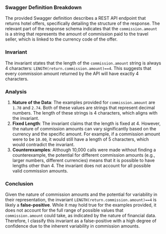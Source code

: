 ### Swagger Definition Breakdown
The provided Swagger definition describes a REST API endpoint that returns hotel offers, specifically detailing the structure of the response. The relevant part of the response schema indicates that the `commission.amount` is a string that represents the amount of commission paid to the travel seller, which is linked to the currency code of the offer.

### Invariant
The invariant states that the length of the `commission.amount` string is always 4 characters: `LENGTH(return.commission.amount)==4`. This suggests that every commission amount returned by the API will have exactly 4 characters.

### Analysis
1. **Nature of the Data**: The examples provided for `commission.amount` are `1.78` and `2.74`. Both of these values are strings that represent decimal numbers. The length of these strings is 4 characters, which aligns with the invariant.
2. **Fixed Length**: The invariant claims that the length is fixed at 4. However, the nature of commission amounts can vary significantly based on the currency and the specific amount. For example, if a commission amount were to be `10.00`, it would still have a length of 5 characters, which would contradict the invariant.
3. **Counterexamples**: Although 10,000 calls were made without finding a counterexample, the potential for different commission amounts (e.g., larger numbers, different currencies) means that it is possible to have lengths other than 4. The invariant does not account for all possible valid commission amounts.

### Conclusion
Given the nature of commission amounts and the potential for variability in their representation, the invariant `LENGTH(return.commission.amount)==4` is likely a **false-positive**. While it may hold true for the examples provided, it does not account for the full range of possible values that `commission.amount` could take, as indicated by the nature of financial data. Therefore, I classify this invariant as a false-positive with a high degree of confidence due to the inherent variability in commission amounts.
